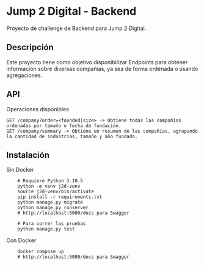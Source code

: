 # Jump 2 Digital - Backend

Proyecto de challenge de Backend para Jump 2 Digital.

## Descripción
Este proyecto tiene como objetivo disponibilizar Endpoints para obtener información sobre diversas compañías, ya sea de forma ordenada o usando agregaciones.

## API

Operaciones disponibles
```
GET /company?order=<founded|size> -> Obtiene todas las compañías ordenadas por tamaño o fecha de fundación.
GET /company/summary -> Obtiene un resumen de las compañías, agrupando la cantidad de industrias, tamaño y año fundado.
```

## Instalación

Sin Docker
```shell
    # Requiere Python 3.10.5
    python -m venv j2d-venv
    source j2d-venv/bin/activate
    pip install -r requirements.txt
    python manage.py migrate
    python manage.py runserver
    # http://localhost:5000/docs para Swagger

    # Para correr las pruebas
    python manage.py test
```

Con Docker
```shell
    docker compose up
    # http://localhost:5000/docs para Swagger
```
